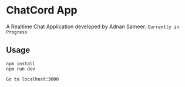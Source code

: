 # ChatCord App
A Realtime Chat Application developed by Adnan Sameer.
```Currently in Progress```
## Usage
```
npm install
npm run dev

Go to localhost:3000
```
